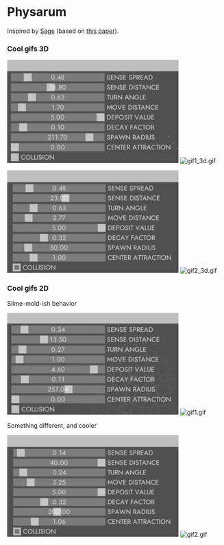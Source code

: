 # Physarum

Inspired by [Sage](https://www.sagejenson.com/physarum) (based on [this paper](http://eprints.uwe.ac.uk/15260/1/artl.2010.16.2.pdf)).

### Cool gifs 3D

![params1_3d.png](params1_3d.png)
![gif1_3d.gif](gif1_3d.gif)


![params2_3d.png](params2_3d.png)
![gif2_3d.gif](gif2_3d.gif)

### Cool gifs 2D
Slime-mold-ish behavior

![params1.png](params1.png)
![gif1.gif](gif1.gif)

Something different, and cooler

![params2.png](params2.png)
![gif2.gif](gif2.gif)